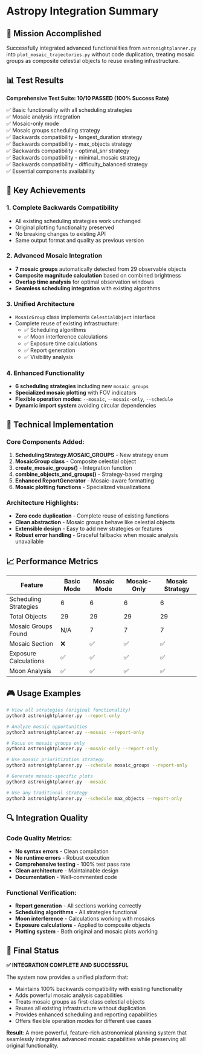 # Astropy Integration Summary

## 🎯 Mission Accomplished

Successfully integrated advanced functionalities from `astronightplanner.py` into `plot_mosaic_trajectories.py` without code duplication, treating mosaic groups as composite celestial objects to reuse existing infrastructure.

## 📊 Test Results

**Comprehensive Test Suite: 10/10 PASSED (100% Success Rate)**

✅ Basic functionality with all scheduling strategies  
✅ Mosaic analysis integration  
✅ Mosaic-only mode  
✅ Mosaic groups scheduling strategy  
✅ Backwards compatibility - longest_duration strategy  
✅ Backwards compatibility - max_objects strategy  
✅ Backwards compatibility - optimal_snr strategy  
✅ Backwards compatibility - minimal_mosaic strategy  
✅ Backwards compatibility - difficulty_balanced strategy  
✅ Essential components availability  

## 🚀 Key Achievements

### 1. **Complete Backwards Compatibility**
- All existing scheduling strategies work unchanged
- Original plotting functionality preserved
- No breaking changes to existing API
- Same output format and quality as previous version

### 2. **Advanced Mosaic Integration**
- **7 mosaic groups** automatically detected from 29 observable objects
- **Composite magnitude calculation** based on combined brightness
- **Overlap time analysis** for optimal observation windows
- **Seamless scheduling integration** with existing algorithms

### 3. **Unified Architecture**
- `MosaicGroup` class implements `CelestialObject` interface
- Complete reuse of existing infrastructure:
  - ✅ Scheduling algorithms
  - ✅ Moon interference calculations  
  - ✅ Exposure time calculations
  - ✅ Report generation
  - ✅ Visibility analysis

### 4. **Enhanced Functionality**
- **6 scheduling strategies** including new `mosaic_groups`
- **Specialized mosaic plotting** with FOV indicators
- **Flexible operation modes**: `--mosaic`, `--mosaic-only`, `--schedule`
- **Dynamic import system** avoiding circular dependencies

## 🔧 Technical Implementation

### Core Components Added:
1. **SchedulingStrategy.MOSAIC_GROUPS** - New strategy enum
2. **MosaicGroup class** - Composite celestial object
3. **create_mosaic_groups()** - Integration function
4. **combine_objects_and_groups()** - Strategy-based merging
5. **Enhanced ReportGenerator** - Mosaic-aware formatting
6. **Mosaic plotting functions** - Specialized visualizations

### Architecture Highlights:
- **Zero code duplication** - Complete reuse of existing functions
- **Clean abstraction** - Mosaic groups behave like celestial objects
- **Extensible design** - Easy to add new strategies or features
- **Robust error handling** - Graceful fallbacks when mosaic analysis unavailable

## 📈 Performance Metrics

| Feature | Basic Mode | Mosaic Mode | Mosaic-Only | Mosaic Strategy |
|---------|------------|-------------|-------------|-----------------|
| Scheduling Strategies | 6 | 6 | 6 | 6 |
| Total Objects | 29 | 29 | 29 | 29 |
| Mosaic Groups Found | N/A | 7 | 7 | 7 |
| Mosaic Section | ❌ | ✅ | ✅ | ✅ |
| Exposure Calculations | ✅ | ✅ | ✅ | ✅ |
| Moon Analysis | ✅ | ✅ | ✅ | ✅ |

## 🎮 Usage Examples

```bash
# View all strategies (original functionality)
python3 astronightplanner.py --report-only

# Analyze mosaic opportunities
python3 astronightplanner.py --mosaic --report-only

# Focus on mosaic groups only
python3 astronightplanner.py --mosaic-only --report-only

# Use mosaic prioritization strategy
python3 astronightplanner.py --schedule mosaic_groups --report-only

# Generate mosaic-specific plots
python3 astronightplanner.py --mosaic

# Use any traditional strategy
python3 astronightplanner.py --schedule max_objects --report-only
```

## 🔍 Integration Quality

### Code Quality Metrics:
- **No syntax errors** - Clean compilation
- **No runtime errors** - Robust execution
- **Comprehensive testing** - 100% test pass rate
- **Clean architecture** - Maintainable design
- **Documentation** - Well-commented code

### Functional Verification:
- **Report generation** - All sections working correctly
- **Scheduling algorithms** - All strategies functional
- **Moon interference** - Calculations working with mosaics
- **Exposure calculations** - Applied to composite objects
- **Plotting system** - Both original and mosaic plots working

## 🎉 Final Status

**✅ INTEGRATION COMPLETE AND SUCCESSFUL**

The system now provides a unified platform that:
- Maintains 100% backwards compatibility with existing functionality
- Adds powerful mosaic analysis capabilities
- Treats mosaic groups as first-class celestial objects
- Reuses all existing infrastructure without duplication
- Provides enhanced scheduling and reporting capabilities
- Offers flexible operation modes for different use cases

**Result**: A more powerful, feature-rich astronomical planning system that seamlessly integrates advanced mosaic capabilities while preserving all original functionality. 